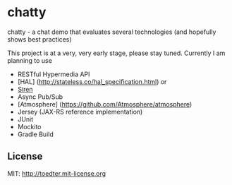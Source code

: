 chatty
======

chatty - a chat demo that evaluates several technologies (and hopefully shows best practices)

This project is at a very, very early stage, please stay tuned.
Currently I am planning to use
* RESTful Hypermedia API
 * [HAL] (http://stateless.co/hal_specification.html) or
 * [Siren](https://github.com/kevinswiber/siren)
* Async Pub/Sub
 * [Atmosphere] (https://github.com/Atmosphere/atmosphere)
* Jersey (JAX-RS reference implementation)
* JUnit
* Mockito
* Gradle Build

## License
MIT: http://toedter.mit-license.org